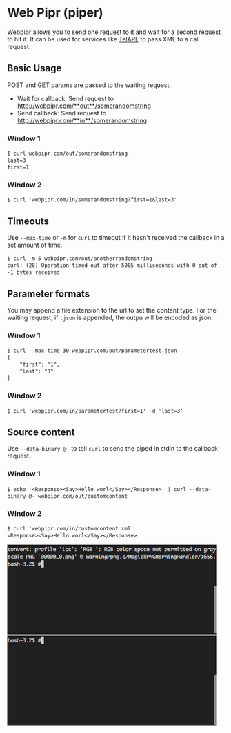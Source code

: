 # Web Pipr (piper)

Webpipr allows you to send one request to it and wait for a second request to hit it. It can be used for services like [TelAPI](http://telapi.com), to pass XML to a call request.


## Basic Usage

POST and GET params are passed to the waiting request.

 * Wait for callback: Send request to http://webpipr.com/**out**/somerandomstring
 * Send callback: Send request to http://webpipr.com/**in**/somerandomstring

### Window 1

    $ curl webpipr.com/out/somerandomstring
    last=3
    first=1

### Window 2

    $ curl 'webpipr.com/in/somerandomstring?first=1&last=3'



## Timeouts

Use `--max-time` or `-m` for `curl` to timeout if it hasn't received the callback in a set amount of time.

    $ curl -m 5 webpipr.com/out/anotherrandomstring
    curl: (28) Operation timed out after 5005 milliseconds with 0 out of -1 bytes received



## Parameter formats

You may append a file extension to the url to set the content type. For the waiting request, if `.json` is appended, the outpu will be encoded as json.

### Window 1

    $ curl --max-time 30 webpipr.com/out/parametertest.json
    {
        "first": "1",
        "last": "3"
    }

### Window 2

    $ curl 'webpipr.com/in/parametertest?first=1' -d 'last=3'



## Source content

Use `--data-binary @-` to tell `curl` to send the piped in stdin to the callback request.

### Window 1

    $ echo '<Response><Say>Hello worl</Say></Response>' | curl --data-binary @- webpipr.com/out/customcontent

### Window 2
    
    $ curl 'webpipr.com/in/customcontent.xml'
    <Response><Say>Hello worl</Say></Response>


![Callee](https://raw.githubusercontent.com/mattwilliamson/webpipr/master/callee.gif)
![Caller](https://raw.githubusercontent.com/mattwilliamson/webpipr/master/caller.gif)